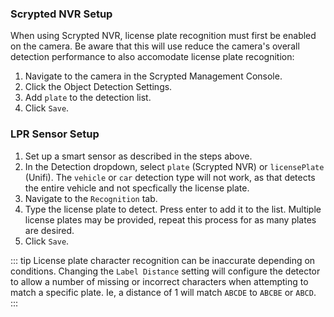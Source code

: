 ### Scrypted NVR Setup

When using Scrypted NVR, license plate recognition must first be enabled on the camera. Be aware that this will use reduce the camera's overall detection performance to also accomodate license plate recognition:

1. Navigate to the camera in the Scrypted Management Console.
2. Click the Object Detection Settings.
3. Add `plate` to the detection list.
4. Click `Save`.

### LPR Sensor Setup

1. Set up a smart sensor as described in the steps above.
2. In the Detection dropdown, select `plate` (Scrypted NVR) or `licensePlate` (Unifi). The `vehicle` or `car` detection type will not work, as that detects the entire vehicle and not specfically the license plate.
3. Navigate to the `Recognition` tab.
4. Type the license plate to detect. Press enter to add it to the list. Multiple license plates may be provided, repeat this process for as many plates are desired.
5. Click `Save`.

<ImagePopup src="/img/lpr.png"></ImagePopup>

::: tip
License plate character recognition can be inaccurate depending on conditions. Changing the `Label Distance` setting will configure the detector to allow a number of missing or incorrect characters when attempting to match a specific plate.  Ie, a distance of 1 will match `ABCDE` to `ABCBE` or `ABCD`.
:::
